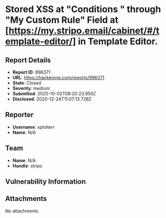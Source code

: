 # Stored XSS at "Conditions "  through "My Custom Rule" Field at [https://my.stripo.email/cabinet/#/template-editor/] in Template Editor.

## Report Details
- **Report ID**: 996371
- **URL**: https://hackerone.com/reports/996371
- **State**: Closed
- **Severity**: medium
- **Submitted**: 2020-10-02T08:20:23.955Z
- **Disclosed**: 2020-12-24T11:07:13.728Z

## Reporter
- **Username**: xploiterr
- **Name**: N/A

## Team
- **Name**: N/A
- **Handle**: stripo

## Vulnerability Information


## Attachments
No attachments
